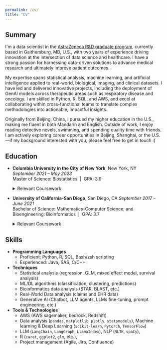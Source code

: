 ```yaml
---
permalink: /cv/
title: "CV"
---
```


## Summary

I'm a data scientist in the [AstraZeneca R&D graduate program](https://careers.astrazeneca.com/data-sciences-and-ai-graduate-programme), currently based in Gaithersburg, MD, U.S., with two years of experience driving innovation at the intersection of data science and healthcare. I have a strong passion for harnessing data-driven solutions to advance medical research and ultimately improve patient outcomes.

My expertise spans statistical analysis, machine learning, and artificial intelligence applied to real-world, biological, imaging, and clinical datasets. I have led and delivered innovative projects, including the deployment of GenAI models across therapeutic areas such as respiratory disease and oncology. I am skilled in Python, R, SQL, and AWS, and excel at collaborating within cross-functional teams to translate complex methodologies into actionable, impactful insights.

Originally from Beijing, China, I pursued my higher education in the U.S., making me fluent in both Mandarin and English. Outside of work, I enjoy reading detective novels, swimming, and spending quality time with friends. I am actively exploring career opportunities in Beijing, Shanghai, or the U.S.—if my background interested with you, please feel free to get in touch :)

## Education
- **Columbia University in the City of New York**, New York, NY  
  *September 2021 – May 2023*  
  Master of Science: Biostatistics &nbsp;|&nbsp; GPA: 3.9  
  <details>
    <summary>Relevant Coursework</summary>
    
    Probability, Biostatistics, Regression Analysis, Data Mining, Statistical Inference, Data Science
  </details>
- **University of California-San Diego**, San Diego, CA
  *September 2017 – June 2021*  
  Bachelor of Science: Mathematics-Computer Science, and Bioengineering: Bioinformatics &nbsp;|&nbsp; GPA: 3.7  
  <details>
    <summary>Relevant Coursework</summary>
    
    Linear Algebra, Numerical Analysis, Data Structure & Algorithm, OOP, Modeling and Computation in Bioengineering, Statistics, Bioinformatics
  </details>

## Skills
- **Programming Languages**
  * Proficient: Python, R, SQL, Bash/zsh scripting
  * Experienced: Java, SAS, C/C++
- **Techniques**
  * Statistical analysis (regression, GLM, mixed effect model, survival analysis)
  * ML/DL algorithms (classification, clustering, predictions)
  * Bioinformatics data analysis (STAR, BLAST, etc.)
  * Real-World Data analysis (claims and EHR data)
  * Generative AI (Chatbot, LLM agents, LLMs fine-tuning, prompt engineering, etc.)
- **Tools & Technologies**
  * AWS (AWS sagemaker, bedrock, Redshift)
  * Data analysis (`pandas`, `matplotlib`, `plotly`, `statsmodels`), Machine learning & Deep Learning (`scikit-learn`, `Pytorch`, `TensorFlow`)
  * LLM (`LangChain`, `LangGraph`, `LlamaIndex`), NLP (`NLTK`, `spaCy`),
  * R (`caret`, `ggplot2`, `glm`, etc.), 
  * Project management (Agile, Jira, Confluence)



